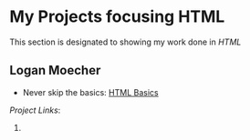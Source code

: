 # My Projects focusing HTML

This section is designated to showing my work done in *HTML*

## Logan Moecher

* Never skip the basics: [HTML Basics](html_basics/README.md "html_basics README.md file")

*Project Links*:

1. 